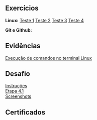 ## Exercícios 
**Linux:**  [Teste 1](exercicios/Teste1.txt) [Teste 2](exercicios/Teste2.txt) [Teste 3](exercicios/Teste3.txt) [Teste 4](exercicios/Teste4.txt)
  
**Git e Github:** 
  
## Evidências  
[Execução de comandos no terminal Linux](evidencias/Linux)  

## Desafio  
[Instruções](./desafio/README.md)  
[Etapa 4.1](./desafio/etapa-4.1)  
[Screenshots](./desafio/screenshots)

## Certificados  


